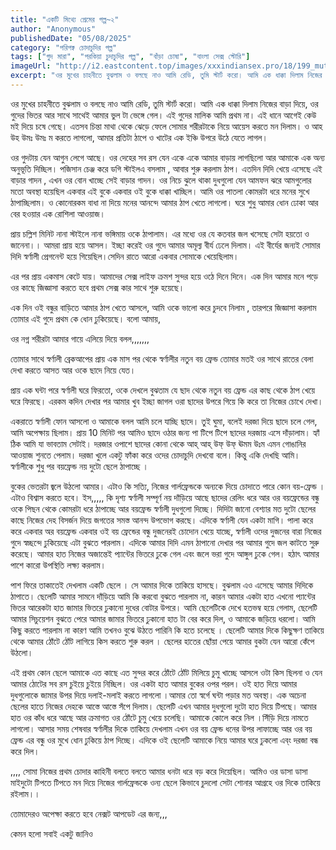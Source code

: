 ```yaml
---
title: "একটি মিথ্যে প্রেমের গল্প~২"
author: "Anonymous"
publishedDate: "05/08/2025"
category: "পরিপক্ব চোদাচুদির গল্প"
tags: ["গুদ মারা", "পরকিয়া চুদাচুদির গল্প", "বাঁড়া চোষা", "বাংলা সেক্স স্টোরি"]
imageUrl: "http://i2.eastcontent.top/images/xxxindiansex.pro/18/199_muted.jpg"
excerpt: "ওর মুখের চাহনীতে বুঝলাম ও বলছে নাও আমি রেডি, তুমি স্টার্ট করো। আমি এক ধাক্কা দিলাম নিজের বাড়া দিয়ে, ওর গুদের ভিতর আর সাথে সাথেই আমার ভুল টা ভেঙ্গে গেল। এই গুদের মালিক আমি প্রথম না। এই ধানে আগেই কেউ মই..."
---
```


ওর মুখের চাহনীতে বুঝলাম ও বলছে নাও আমি রেডি, তুমি স্টার্ট করো। আমি এক ধাক্কা দিলাম নিজের বাড়া দিয়ে, ওর গুদের ভিতর আর সাথে সাথেই আমার ভুল টা ভেঙ্গে গেল। এই গুদের মালিক আমি প্রথম না। এই ধানে আগেই কেউ মই দিয়ে চষে গেছে। এতসব চিন্তা মাথা থেকে ঝেড়ে ফেলে সোমার শরীরটাকে নিয়ে আয়েস করতে মন দিলাম। ও আহ উহ উমঃ উমঃ ম করতে লাগলো, আমার প্রতিটা ঠাপে ও খাটের এক ইঞ্চি উপরে উঠে যেতে লাগল।


ওর গুদটায় যেন আগুন লেগে আছে। ওর দেহের সব রস যেন একে একে আমার বাড়ায় লাগছিলো আর আমাকে এক অন্য অনুভূতি দিচ্ছিল। পজিসান চেঞ্জ করে ডগি স্টাইলএ বসলাম , আবার শুরু করলাম ঠাপ। এতদিন দিদি খেয়ে এসেছে এই বাড়ার গাদন , এখন ওর বোন খাচ্ছে সেই বাড়ার গাদন। ওর নিচে ঝুলে থাকা দুধগুলো যেন আমফন ঝরে আমগুলোর মতো অবস্থা হয়েছিল একবার এই বুকে একবার ওই বুকে ধাক্কা খাচ্ছিল। আমি ওর পাতলা কোমরটা ধরে মনের সুখে ঠাপাচ্ছিলাম। ও কোনোরকম বাধা না দিয়ে মনের আনন্দে আমার ঠাপ খেতে লাগলো। ঘরে শুধু আমার ধোন ঢোকা আর বের হওয়ার এক রোশিলা আওয়াজ।


প্রায় চল্লিশ মিনিট নানা স্টাইলে নানা ভঙ্গিমায় ওকে ঠাপালাম। এর মধ্যে ওর যে কতবার জল খসেছে সেটা হয়তো ও জানেনা।। আমরা প্রায় হয়ে আসল। ইচ্ছা করেই ওর গুদে আমার অমূল্য বীর্য ঢেলে দিলাম। এই বীর্যের জন্যই সোমার দিদি স্বর্ণালী প্রেগনেন্ট হয়ে গিয়েছিল।সেদিন রাতে আরো একবার সোমাকে খেয়েছিলাম।


এর পর প্রায় একমাস কেটে যায়। আমাদের সেক্স লাইফ ক্রমশ সুন্দর হয়ে ওঠে দিনে দিনে। এক দিন আমার মনে পড়ে ওর কাছে জিজ্ঞাসা করতে হবে প্রথম সেক্স কার সাথে শুরু হয়েছে।

এক দিন ওই বন্ধুর বাড়িতে আমার ঠাপ খেতে আসলে, আমি ওকে ভালো করে চুদবে নিলাম , তারপরে জিজ্ঞাসা করলাম তোমার এই গুদে প্রথম কে ধোন ঢুকিয়েছে। বলো আমায়,

ওর নগ্ন শরীরটা আমার গায়ে এলিয়ে দিয়ে বলল,,,,,,,


তোমার সাথে স্বর্ণালী ব্রেকআপের প্রায় এক মাস পর থেকে স্বর্ণালীর নতুন বয় ফ্রেন্ড তোমার মতই ওর সাথে রাতের বেলা দেখা করতে আসত আর ওকে ছাদে নিয়ে যেত।

প্রায় এক ঘন্টা পরে স্বর্ণালী ঘরে ফিরতো, ওকে দেখলে বুঝতাম যে ছাদ থেকে নতুন বয় ফ্রেন্ড এর কাছ থেকে ঠাপ খেয়ে ঘরে ফিরছে। এরকম কদিন দেখার পর আমার খুব ইচ্ছা জাগল ওরা ছাদের উপরে গিয়ে কি করে তা নিজের চোখে দেখা।


একরাতে স্বর্ণালী ফোন আসলো ও আমাকে বলল আমি চলে যাচ্ছি ছাদে। তুই ঘুমা, বলেই দরজা দিয়ে ছাদে চলে গেল, আমি অপেক্ষায় ছিলাম। প্রায় 10 মিনিট পর আমিও ছাদে ওঠার জন্য পা টিপে টিপে ছাদের দরজায় এসে দাঁড়ালাম। হ্যাঁ ঠিক আমি যা ভাবতাম সেটাই। দরজার ওপাশে ছাদের কোনা থেকে আহ্ আহ্ উফ্ উফ্ ঊমম উঃম এমন গোঙানির আওয়াজ শুনতে পেলাম। দরজা খুলে একটু ফাঁকা করে ওদের চোদাচুদি দেখবো বলে। কিন্তু একি দেখছি আমি। স্বর্ণালীকে শুধু পর বয়ফ্রেন্ড নয় দুটো ছেলে ঠাপাচ্ছে ।


বুকের ভেতরটা জ্বলে উঠলো আমার। এটাও কি সত্যি, নিজের গার্লফ্রেন্ডকে অন্যকে দিয়ে চোদাতে পারে কোন বয়-ফ্রেন্ড । এটাও বিশ্বাস করতে হবে। ইস,,,,, কি দৃশ্য স্বর্ণালী সম্পূর্ণ নয় দাঁড়িয়ে আছে ছাদের রেলিং ধরে আর ওর বয়ফ্রেন্ডের বন্ধু ওকে পিছন থেকে কোমরটা ধরে ঠাপাচ্ছে আর বয়ফ্রেন্ড স্বর্ণালী দুধগুলো দিচ্ছে। দিদিটা জানো বেশ্যার মত দুটো ছেলের কাছে নিজের দেহ বিসর্জন দিয়ে জগতের সমস্ত আনন্দ উপভোগ করছে। এদিকে স্বর্ণালী যেন একটা মাগি। পালা করে করে একবার অর বয়ফ্রেন্ড একবার ওই বয় ফ্রেন্ডের বন্ধু দুজনেরই চোদোন খেয়ে যাচ্ছে, স্বর্ণালী ওদের দুজনের বারা নিজের গুদে স্বচ্ছন্দে ঢুকিয়েছে এটা বুঝতে পারলাম। এদিকে আমার দিদি এমন ঠাপানো দেখার পর আমার গুদে জল কাটতে সুরু করেছে। আমার হাত নিজের অজান্তেই প্যান্টের ভিতরে ঢুকে গেল এবং জলে ভরা গুদে আঙ্গুল ঢুকে গেল। হঠাৎ আমার পাশে কারো উপস্থিতি লক্ষ্য করলাম।


পাশ ফিরে তাকাতেই দেখলাম একটি ছেলে । সে আমার দিকে তাকিয়ে হাসছে। বুঝলাম এও এসেছে আমার দিদিকে ঠাপাতে। ছেলেটি আমার সামনে দাঁড়িয়ে আমি কি করবো বুঝতে পারলাম না, কারন আমার একটা হাত এখনো প্যান্টের ভিতর আরেকটা হাত জামার ভিতরে ঢুকানো দুধের বোটার উপরে। আমি ছেলেটিকে দেখে হতভম্ব হয়ে গেলাম, ছেলেটি আমার সিচুয়েশন বুঝতে পেরে আমার জামার ভিতরে ঢুকানো হাত টা বের করে দিল, ও আমাকে জড়িয়ে ধরলো। আমি কিছু করতে পারলাম না কারণ আমি তখনও বুঝে উঠতে পারিনি কি হতে চলেছে । ছেলেটি আমার দিকে কিছুক্ষণ তাকিয়ে থেকে আমার ঠোঁটে ঠোঁট লাগিয়ে কিস করতে শুরু করল । ছেলের হাতের ছোঁয়া পেয়ে আমার বুকটা যেন আরো কেঁপে উঠলো।


এই প্রথম কোন ছেলে আমাকে এত কাছে এত সুন্দর করে ঠোঁটে ঠোঁট মিলিয়ে চুমু খাচ্ছে আসলে ওটা কিস ছিলনা ও যেন আমার ঠোটের সব রস চুইয়ে চুইয়ে নিচ্ছিল। ওর একটা হাত আমার বুকের ওপর পরল। ওই হাত দিয়ে আমার দুধগুলোকে জামার উপর দিয়ে দলাই-মলাই করতে লাগলো ।আমার তো স্বর্গে ঘন্টা পড়ার মত অবস্থা। এক অচেনা ছেলের হাতে নিজের দেহকে আস্তে আস্তে সঁপে দিলাম। ছেলেটি এখন আমার দুধগুলো দুটো হাত দিয়ে টিপছে। আমার হাত ওর কাঁধ ধরে আছে আর ক্রমাগত ওর ঠোঁটে চুমু খেয়ে চলেছি। আমাকে কোলে করে নিল ।সিঁড়ি দিয়ে নামতে লাগলো। আসার সময় শেষবার স্বর্ণালীর দিকে তাকিয়ে দেখলাম এখন ওর বয় ফ্রেন্ড ধনের উপর লাফাচ্ছে আর ওর বয় ফ্রেন্ড এর বন্ধু ওর মুখে ধোন ঢুকিয়ে ঠাপ দিচ্ছে। এদিকে ওই ছেলেটি আমাকে নিয়ে আমার ঘরে ঢুকলো এব্ং দরজা বন্ধ করে দিল।


,,,, সোমা নিজের প্রথম চোদার কাহিনী বলতে বলতে আমার ধনটা ধরে বড় করে দিয়েছিল। আমিও ওর ডাসা ডাসা মাইদুটো টিপতে টিপতে মন দিয়ে নিজের গার্লফ্রেন্ডকে ওন্য ছেলে কিভাবে চুদলো সেটা শোনার আগ্রহে ওর দিকে তাকিয়ে রইলাম।।


তোমাদেরও অপেক্ষা করতে হবে নেক্সট আপডেট এর জন্য,,,

কেমন হলো সবাই একটু জানিও
